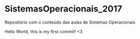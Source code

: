 # SistemasOperacionais_2017
Repositório com o conteúdo das aulas de Sistemas Operacionais

Hello World, this is my first commit! <3
